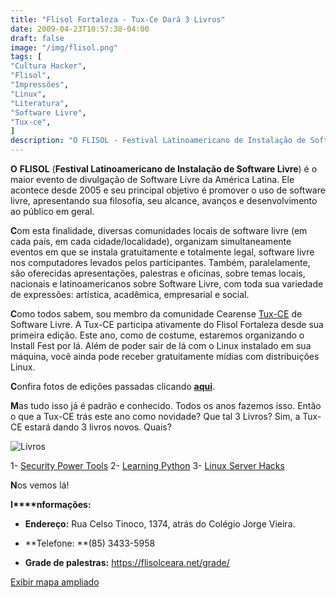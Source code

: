 ```yaml
---
title: "Flisol Fortaleza - Tux-Ce Dará 3 Livros"
date: 2009-04-23T10:57:38-04:00
draft: false
image: "/img/flisol.png"
tags: [
"Cultura Hacker",
"Flisol",
"Impressões",
"Linux",
"Literatura",
"Software Livre",
"Tux-ce",
]
description: "O FLISOL - Festival Latinoamericano de Instalação de Software Livre - é o maior evento de divulgação de Software Livre da América Latina. Ele acontece desde 2005 e seu principal objetivo é promover o uso de software livre, apresentando sua filosofia, seu alcance, avanços e desenvolvimento ao público em geral."
---
```

**O** **FLISOL** (**Festival Latinoamericano de Instalação de Software Livre**) é o maior evento de divulgação de Software Livre da América Latina. Ele acontece desde 2005 e seu principal objetivo é promover o uso de software livre, apresentando sua filosofia, seu alcance, avanços e desenvolvimento ao público em geral.

**C**om esta finalidade, diversas comunidades locais de software livre (em cada país, em cada cidade/localidade), organizam simultaneamente eventos em que se instala gratuitamente e totalmente legal, software livre nos computadores levados pelos participantes. Também, paralelamente, são oferecidas apresentações, palestras e oficinas, sobre temas locais, nacionais e latinoamericanos sobre Software Livre, com toda sua variedade de expressões: artística, acadêmica, empresarial e social.

**C**omo todos sabem, sou membro da comunidade Cearense [Tux-CE](https://www.tux-ce.org) de Software Livre. A Tux-CE participa ativamente do Flisol Fortaleza desde sua primeira edição. Este ano, como de costume, estaremos organizando o Install Fest por lá. Além de poder sair de lá com o Linux instalado em sua máquina, você ainda pode receber gratuitamente mídias com distribuições Linux.

**C**onfira fotos de edições passadas clicando [**aqui**](https://www.tux-ce.org/portal/image).

**M**as tudo isso já é padrão e conhecido. Todos os anos fazemos isso. Então o que a Tux-CE trás este ano como novidade? Que tal 3 Livros? Sim, a Tux-CE estará dando 3 livros novos. Quais?

![Livros](/img/books.png)

1- [Security Power Tools](https://oreilly.com/catalog/9780596009632/)
2- [Learning Python](https://oreilly.com/catalog/9780596513986/)
3- [Linux Server Hacks](https://oreilly.com/catalog/9780596004613/)

**N**os vemos lá!

**I****nformações:**




  * **Endereço:** Rua Celso Tinoco, 1374, atrás do Colégio Jorge Vieira.


  * **Telefone: **(85) 3433-5958‎


  * **Grade de palestras:** https://flisolceara.net/grade/


[Exibir mapa ampliado](https://maps.google.com.br/maps?f=q&source=embed&hl=pt-BR&geocode=&q=casa+Brasil+vila+uni%C3%A3o&sll=-3.76808,-38.530083&sspn=0.01987,0.038624&ie=UTF8&t=h&cid=11860023325894446322&ll=-3.761143,-38.52313&spn=0.059952,0.072956&z=13&iwloc=A)
